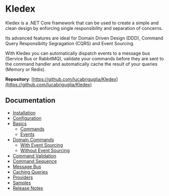 # Kledex

Kledex is a .NET Core framework that can be used to create a simple and clean design by enforcing single responsibility and separation of concerns.

Its advanced features are ideal for Domain Driven Design (DDD), Command Query Responsibilty Segragation (CQRS) and Event Sourcing.

With Kledex you can automatically dispatch events to a message bus (Service Bus or RabbitMQ), validate your commands before they are sent to the command handler and automatically cache the result of your queries (Memory or Redis).

**Repository**: [https://github.com/lucabriguglia/Kledex](https://github.com/lucabriguglia/Kledex)

## Documentation

- [Installation](Installation)
- [Configuration](Configuration)
- [Basics](Basics)
   - [Commands](Commands)
   - [Events](Events)
- [Domain Commands](Domain-Commands)
   - [With Event Sourcing](With-Event-Sourcing)
   - [Without Event Sourcing](Without-Event-Sourcing)
- [Command Validation](Command-Validation)
- [Command Sequence](Command-Sequence)
- [Message Bus](Message-Bus)
- [Caching Queries](Caching-Queries)
- [Providers](Providers)
- [Samples](Samples)
- [Release Notes](Release-Notes)
